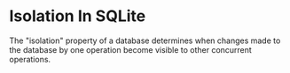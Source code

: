 # Isolation In SQLite



The "isolation" property of a database determines when changes made to 
the database by one operation become visible to other concurrent operations.



